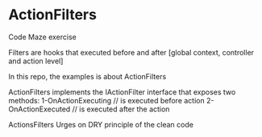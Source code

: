 # ActionFilters
Code Maze exercise

Filters are hooks that executed before and after [global context, controller  and action level]

In this repo, the examples is about ActionFilters 

ActionFilters implements the IActionFilter interface that exposes two methods:
1-OnActionExecuting // is executed before action
2-OnActionExecuted  // is executed after the action

ActionsFilters Urges on DRY principle of the clean code
